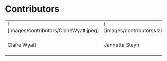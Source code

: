 # Contributors
| | | | |
|---|---|---|---|
|![images/contributors/ClaireWyatt.jpeg]|![images/contributors/JannettaSteyn.png]| | |
|Claire Wyatt| Jannetta Steyn| Saranjeet Kaur|Angel de Vicente|
